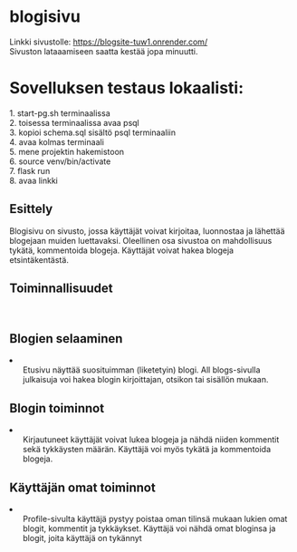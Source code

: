 # blogisivu

Linkki sivustolle: https://blogsite-tuw1.onrender.com/ <br>
Sivuston lataaamiseen saatta kestää jopa minuutti.

<h1>Sovelluksen testaus lokaalisti: </h1>
1. start-pg.sh terminaalissa <br>
2. toisessa terminaalissa avaa psql <br>
3. kopioi schema.sql sisältö psql terminaaliin <br>
4. avaa kolmas terminaali <br>
5. mene projektin hakemistoon <br>
6. source venv/bin/activate <br>
7. flask run <br>
8. avaa linkki <br>


<h2>Esittely</h2>

<p>Blogisivu on sivusto, jossa käyttäjät voivat kirjoitaa, luonnostaa ja lähettää blogejaan muiden luettavaksi. Oleellinen osa sivustoa on mahdollisuus tykätä, kommentoida blogeja. Käyttäjät voivat hakea blogeja etsintäkentästä.</p>

<h2>Toiminnallisuudet</h2>
<br>

<h2>Blogien selaaminen</h2>
<li>
    <ul>Etusivu näyttää suosituimman (liketetyin) blogi. All blogs-sivulla julkaisuja voi hakea blogin kirjoittajan, otsikon tai sisällön mukaan.</ul>
</li>

<h2>Blogin toiminnot</h2>
<li>
    <ul>Kirjautuneet käyttäjät voivat lukea blogeja ja nähdä niiden kommentit sekä tykkäysten määrän. Käyttäjä voi myös tykätä ja kommentoida blogeja.</ul>
</li>

<h2>Käyttäjän omat toiminnot</h2>
<li>
    <ul>Profile-sivulta käyttäjä pystyy poistaa oman tilinsä mukaan lukien omat blogit, kommentit ja tykkäykset. Käyttäjä voi nähdä omat bloginsa ja blogit, joita käyttäjä on tykännyt</ul>
</li>
